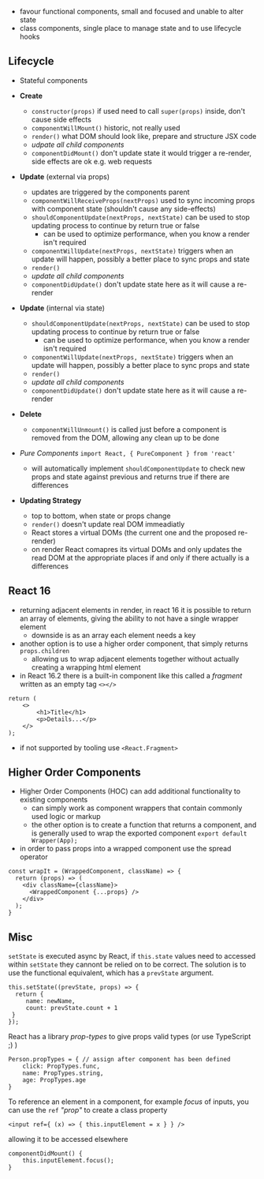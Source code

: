 - favour functional components, small and focused and unable to alter state
- class components, single place to manage state and to use lifecycle hooks

## Lifecycle

- Stateful components
- **Create**
  - `constructor(props)` if used need to call `super(props)` inside, don't cause side effects
  - `componentWillMount()` historic, not really used
  - `render()` what DOM should look like, prepare and structure JSX code
  - *udpate all child components*
  - `componentDidMount()` don't update state it would trigger a re-render, side effects are ok e.g. web requests
- **Update** (external via props)
  - updates are triggered by the components parent
  - `componentWillReceiveProps(nextProps)` used to sync incoming props with component state (shouldn't cause any side-effects)
  - `shouldComponentUpdate(nextProps, nextState)` can be used to stop updating process to continue by return true or false
    - can be used to optimize performance, when you know a render isn't required
  - `componentWillUpdate(nextProps, nextState)` triggers when an update will happen, possibly a better place to sync props and state
  - `render()`
  - *update all child components*
  - `componentDidUpdate()` don't update state here as it will cause a re-render
- **Update** (internal via state)
  - `shouldComponentUpdate(nextProps, nextState)` can be used to stop updating process to continue by return true or false
    - can be used to optimize performance, when you know a render isn't required
  - `componentWillUpdate(nextProps, nextState)` triggers when an update will happen, possibly a better place to sync props and state
  - `render()`
  - *update all child components*
  - `componentDidUpdate()` don't update state here as it will cause a re-render
- **Delete**
  - `componentWillUnmount()` is called just before a component is removed from the DOM, allowing any clean up to be done
 
- *Pure Components* `import React, { PureComponent } from 'react'`
  - will automatically implement `shouldComponentUpdate` to check new props and state against previous and returns true if there are differences

- **Updating Strategy**
  - top to bottom, when state or props change
  - `render()` doesn't update real DOM immeadiatly
  - React stores a virtual DOMs (the current one and the proposed re-render)
  - on render React comapres its virtual DOMs and only updates the read DOM at the appropriate places if and only if there actually is a differences

## React 16

- returning adjacent elements in render, in react 16 it is possible to return an array of elements, giving the ability to not have a single wrapper element
  - downside is as an array each element needs a key
- another option is to use a higher order component, that simply returns `props.children`
  - allowing us to wrap adjacent elements together without actually creating a wrapping html element
- in React 16.2 there is a built-in component like this called a *fragment* written as an empty tag `<></>`
```
return (
    <>
        <h1>Title</h1>
        <p>Details...</p>
    </>
);
```
  - if not supported by tooling use `<React.Fragment>`

## Higher Order Components

- Higher Order Components (HOC) can add additional functionality to existing components
  - can simply work as component wrappers that contain commonly used logic or markup
  - the other option is to create a function that returns a component, and is generally used to wrap the exported component `export default Wrapper(App);`
- in order to pass props into a wrapped component use the spread operator
```
const wrapIt = (WrappedComponent, className) => {
  return (props) => (
    <div className={className}>
      <WrappedComponent {...props} />
    </div>
  );
}
```

## Misc

`setState` is executed async by React, if `this.state` values need to accessed within `setState` they cannont be relied on to be correct. The solution is to use the functional equivalent, which has a `prevState` argument.
```
this.setState((prevState, props) => {
  return {
     name: newName,
     count: prevState.count + 1
 }
});
```
 
React has a library *prop-types* to give props valid types (or use TypeScript ;) )
```
Person.propTypes = { // assign after component has been defined
    click: PropTypes.func,
    name: PropTypes.string,
    age: PropTypes.age
}
```

To reference an element in a component, for example *focus* of inputs, you can use the `ref` *"prop"* to create a class property
```
<input ref={ (x) => { this.inputElement = x } } />
```
allowing it to be accessed elsewhere
```
componentDidMount() {
    this.inputElement.focus();
}
```


